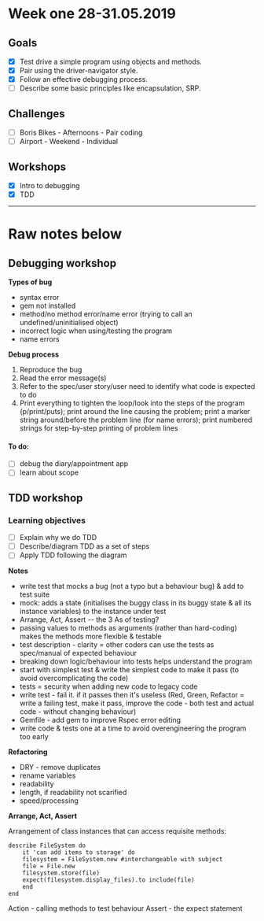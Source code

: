 # Week one 28-31.05.2019

## Goals
- [x] Test drive a simple program using objects and methods.
- [x] Pair using the driver-navigator style.
- [x] Follow an effective debugging process.
- [ ] Describe some basic principles like encapsulation, SRP.

## Challenges

- [ ] Boris Bikes - Afternoons - Pair coding
- [ ] Airport - Weekend - Individual

## Workshops
- [x] Intro to debugging
- [x] TDD

-------------
# Raw notes below

## Debugging workshop

**Types of bug**

- syntax error
- gem not installed
- method/no method error/name error (trying to call an undefined/uninitialised object)
- incorrect logic when using/testing the program
- name errors

**Debug process**

1. Reproduce the bug
2. Read the error message(s)
3. Refer to the spec/user story/user need to identify what code is expected to do 
4. Print everything to tighten the loop/look into the steps of the program (p/print/puts); print around the line causing the problem; print a marker string around/before the problem line (for name errors); print numbered strings for step-by-step printing of problem lines

#### To do:
- [ ] debug the diary/appointment app
- [ ] learn about scope

## TDD workshop

### Learning objectives

- [ ] Explain why we do TDD
- [ ] Describe/diagram TDD as a set of steps
- [ ] Apply TDD following the diagram

**Notes**

- write test that mocks a bug (not a typo but a behaviour bug) & add to test suite
- mock: adds a state (initialises the buggy class in its buggy state & all its instance variables) to the instance under test
- Arrange, Act, Assert -- the 3 As of testing?
- passing values to methods as arguments (rather than hard-coding) makes the methods more flexible & testable
- test description - clarity = other coders can use the tests as spec/manual of expected behaviour
- breaking down logic/behaviour into tests helps understand the program
- start with simplest test & write the simplest code to make it pass (to avoid overcomplicating the code)
- tests = security when adding new code to legacy code
- write test - fail it. if it passes then it's useless (Red, Green, Refactor = write a failing test, make it pass, improve the code - both test and actual code - without changing behaviour)
- Gemfile - add gem to improve Rspec error editing
- write code & tests one at a time to avoid overengineering the program too early


**Refactoring**
 
 - DRY - remove duplicates
 - rename variables
 - readability
 - length, if readability not scarified
 - speed/processing


**Arrange, Act, Assert**

Arrangement of class instances that can access requisite methods:

```
describe FileSystem do
	it 'can add items to storage' do
	filesystem = FileSystem.new #interchangeable with subject
	file = File.new
	filesystem.store(file)
	expect(filesystem.display_files).to include(file)
	end
end
```

Action - calling methods to test behaviour
Assert - the expect statement
	

